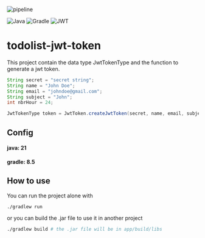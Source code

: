 ![pipeline](https://gitlab.com/todolist-micro-services/todolist-jwt-token/badges/master/pipeline.svg?ignore_skipped=true)

![Java](https://img.shields.io/badge/java-%23ED8B00.svg?style=for-the-badge&logo=openjdk&logoColor=white)
![Gradle](https://img.shields.io/badge/Gradle-02303A.svg?style=for-the-badge&logo=Gradle&logoColor=white)
![JWT](https://img.shields.io/badge/JWT-black?style=for-the-badge&logo=JSON%20web%20tokens)
# todolist-jwt-token

This project contain the data type JwtTokenType and the function to generate a jwt token.

```java
String secret = "secret string";
String name = "John Doe";
String email = "johndoe@gmail.com";
String subject = "John";
int nbrHour = 24;

JwtTokenType token = JwtToken.createJwtToken(secret, name, email, subject, nbrHour); 
```

## Config

#### java: 21
#### gradle: 8.5

## How to use

You can run the project alone with

```bash
./gradlew run
```

or you can build the .jar file to use it in another project

```bash
./gradlew build # the .jar file will be in app/build/libs
```

